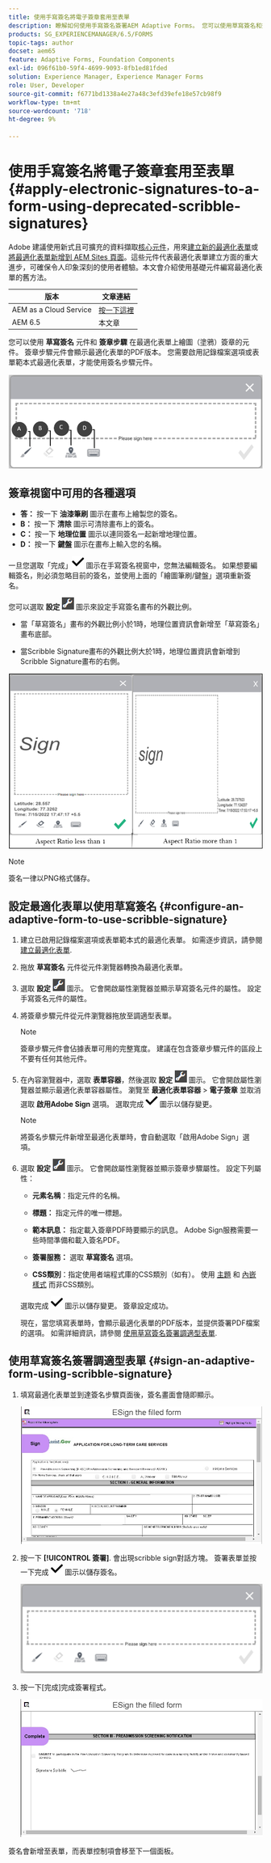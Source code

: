 ```yaml
---
title: 使用手寫簽名將電子簽章套用至表單
description: 瞭解如何使用手寫簽名簽署AEM Adaptive Forms。 您可以使用草寫簽名和簽名步驟在表單上繪製簽名。
products: SG_EXPERIENCEMANAGER/6.5/FORMS
topic-tags: author
docset: aem65
feature: Adaptive Forms, Foundation Components
exl-id: 096f61b0-59f4-4699-9093-8fb1ed81fded
solution: Experience Manager, Experience Manager Forms
role: User, Developer
source-git-commit: f6771bd1338a4e27a48c3efd39efe18e57cb98f9
workflow-type: tm+mt
source-wordcount: '718'
ht-degree: 9%

---
```


# 使用手寫簽名將電子簽章套用至表單{#apply-electronic-signatures-to-a-form-using-deprecated-scribble-signatures}

<span class="preview">Adobe 建議使用新式且可擴充的資料擷取[核心元件](https://experienceleague.adobe.com/docs/experience-manager-core-components/using/adaptive-forms/introduction.html)，用來[建立新的最適化表單](/help/forms/using/create-an-adaptive-form-core-components.md)或[將最適化表單新增到 AEM Sites 頁面](/help/forms/using/create-or-add-an-adaptive-form-to-aem-sites-page.md)。這些元件代表最適化表單建立方面的重大進步，可確保令人印象深刻的使用者體驗。本文會介紹使用基礎元件編寫最適化表單的舊方法。</span>


| 版本 | 文章連結 |
| -------- | ---------------------------- |
| AEM as a Cloud Service  | [按一下這裡](https://experienceleague.adobe.com/docs/experience-manager-cloud-service/content/forms/adaptive-forms-authoring/authoring-adaptive-forms-foundation-components/add-components-to-an-adaptive-form/signing-forms-using-scribble.html) |
| AEM 6.5 | 本文章 |


您可以使用 **草寫簽名** 元件和 **簽章步驟** 在最適化表單上繪圖（塗鴉）簽章的元件。 簽章步驟元件會顯示最適化表單的PDF版本。 您需要啟用記錄檔案選項或表單範本式最適化表單，才能使用簽名步驟元件。

![手寫簽名對話方塊](/help/forms/using/assets/scribble-signature.png)

## 簽章視窗中可用的各種選項

* **答：** 按一下 **油漆筆刷** 圖示在畫布上繪製您的簽名。
* **B：** 按一下 **清除** 圖示可清除畫布上的簽名。
* **C：** 按一下 **地理位置** 圖示以連同簽名一起新增地理位置。
* **D：** 按一下 **鍵盤** 圖示在畫布上輸入您的名稱。

一旦您選取「完成」![aem_6_3_forms_save](assets/aem_6_3_forms_save.png) 圖示在手寫簽名視窗中，您無法編輯簽名。 如果想要編輯簽名，則必須忽略目前的簽名，並使用上面的「繪圖筆刷/鍵盤」選項重新簽名。

您可以選取 **設定** ![設定](assets/configure.png) 圖示來設定手寫簽名畫布的外觀比例。
* 當「草寫簽名」畫布的外觀比例小於1時，地理位置資訊會新增至「草寫簽名」畫布底部。

* 當Scribble Signature畫布的外觀比例大於1時，地理位置資訊會新增到Scribble Signature畫布的右側。

![手寫簽章 — bottom](/help/forms/using/assets/scribble-signature-aspectratio.PNG)


>[!NOTE]
>
>簽名一律以PNG格式儲存。
>

## 設定最適化表單以使用草寫簽名 {#configure-an-adaptive-form-to-use-scribble-signature}

1. 建立已啟用記錄檔案選項或表單範本式的最適化表單。 如需逐步資訊，請參閱 [建立最適化表單](../../forms/using/creating-adaptive-form.md).
1. 拖放 **草寫簽名** 元件從元件瀏覽器轉換為最適化表單。
1. 選取 **設定** ![設定](assets/configure.png) 圖示。 它會開啟屬性瀏覽器並顯示草寫簽名元件的屬性。 設定手寫簽名元件的屬性。
1. 將簽章步驟元件從元件瀏覽器拖放至調適型表單。

   >[!NOTE]
   >
   >簽章步驟元件會佔據表單可用的完整寬度。 建議在包含簽章步驟元件的區段上不要有任何其他元件。
   >

1. 在內容瀏覽器中，選取 **表單容器**，然後選取 **設定** ![設定](/help/forms/using/assets/configure.png) 圖示。 它會開啟屬性瀏覽器並顯示最適化表單容器屬性。 瀏覽至 **最適化表單容器** > **電子簽章** 並取消選取 **啟用Adobe Sign** 選項。 選取完成 ![aem_6_3_forms_save](assets/aem_6_3_forms_save.png) 圖示以儲存變更。

   >[!NOTE]
   >
   >將簽名步驟元件新增至最適化表單時，會自動選取「啟用Adobe Sign」選項。
   >

1. 選取 **設定** ![設定](assets/configure.png) 圖示。 它會開啟屬性瀏覽器並顯示簽章步驟屬性。 設定下列屬性：

   * **元素名稱**：指定元件的名稱。

   * **標題：** 指定元件的唯一標題。
   * **範本訊息：** 指定載入簽章PDF時要顯示的訊息。 Adobe Sign服務需要一些時間準備和載入簽名PDF。
   * **簽署服務：** 選取 **草寫簽名** 選項。

   * **CSS類別**：指定使用者端程式庫的CSS類別（如有）。 使用 [主題](../../forms/using/themes.md) 和 [內嵌樣式](../../forms/using/inline-style-adaptive-forms.md) 而非CSS類別。

   選取完成 ![aem_6_3_forms_save](assets/aem_6_3_forms_save.png) 圖示以儲存變更。 簽章設定成功。

   現在，當您填寫表單時，會顯示最適化表單的PDF版本，並提供簽署PDF檔案的選項。 如需詳細資訊，請參閱 [使用草寫簽名簽署調適型表單](../../forms/using/signing-forms-using-scribble.md#sign-an-adaptive-form-using-scribble-signature).

## 使用草寫簽名簽署調適型表單 {#sign-an-adaptive-form-using-scribble-signature}

1. 填寫最適化表單並到達簽名步驟頁面後，簽名畫面會隨即顯示。

   ![手寫簽名對話方塊](/help/forms/using/assets/esignscribblesign.jpg)

1. 按一下 **[!UICONTROL 簽署]**. 會出現scribble sign對話方塊。 簽署表單並按一下完成 ![aem_6_3_forms_save](assets/aem_6_3_forms_save.png) 圖示以儲存簽名。

   ![手寫簽名對話方塊](/help/forms/using/assets/scribblewidget.png)

1. 按一下[完成]完成簽署程式。

   ![完成簽署程式](/help/forms/using/assets/scribblecomplete.jpg)

簽名會新增至表單，而表單控制項會移至下一個面板。
